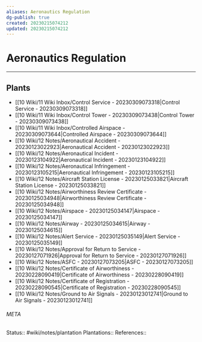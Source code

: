 ```yaml
---
aliases: Aeronautics Regulation
dg-publish: true
created: 20230215074212
updated: 20230215074212
---
```

# Aeronautics Regulation
---



## Plants
- [[10 Wiki/11 Wiki Inbox/Control Service - 20230309073318\|Control Service - 20230309073318]]
- [[10 Wiki/11 Wiki Inbox/Control Tower - 20230309073438\|Control Tower - 20230309073438]]
- [[10 Wiki/11 Wiki Inbox/Controlled Airspace - 20230309073644\|Controlled Airspace - 20230309073644]]
- [[10 Wiki/12 Notes/Aeronautical Accident - 20230123022923\|Aeronautical Accident - 20230123022923]]
- [[10 Wiki/12 Notes/Aeronautical Incident - 20230123104922\|Aeronautical Incident - 20230123104922]]
- [[10 Wiki/12 Notes/Aeronautical Infringement - 20230123105215\|Aeronautical Infringement - 20230123105215]]
- [[10 Wiki/12 Notes/Aircraft Station License - 20230125033821\|Aircraft Station License - 20230125033821]]
- [[10 Wiki/12 Notes/Airworthiness Review Certificate - 20230125034948\|Airworthiness Review Certificate - 20230125034948]]
- [[10 Wiki/12 Notes/Airspace - 20230125034147\|Airspace - 20230125034147]]
- [[10 Wiki/12 Notes/Airway - 20230125034615\|Airway - 20230125034615]]
- [[10 Wiki/12 Notes/Alert Service - 20230125035149\|Alert Service - 20230125035149]]
- [[10 Wiki/12 Notes/Approval for Return to Service - 20230127071926\|Approval for Return to Service - 20230127071926]]
- [[10 Wiki/12 Notes/ASFC - 20230127073205\|ASFC - 20230127073205]]
- [[10 Wiki/12 Notes/Certificate of Airworthiness - 20230228090419\|Certificate of Airworthiness - 20230228090419]]
- [[10 Wiki/12 Notes/Certificate of Registration - 20230228090545\|Certificate of Registration - 20230228090545]]
- [[10 Wiki/12 Notes/Ground to Air Signals - 20230123012741\|Ground to Air Signals - 20230123012741]]




###### META
Status:: #wiki/notes/plantation
Plantations:: 
References:: 
